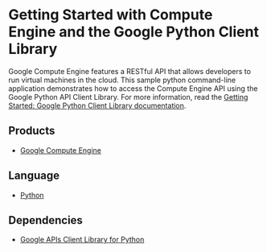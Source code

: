 # Getting Started with Compute Engine and the Google Python Client Library

Google Compute Engine features a RESTful API that allows developers to run virtual machines in the cloud. This sample python command-line application demonstrates how to access the Compute Engine API using the Google Python API Client Library. For more information, read the [Getting Started: Google Python Client Library documentation][1].

## Products
- [Google Compute Engine][2]

## Language
- [Python][3]

## Dependencies
- [Google APIs Client Library for Python][4]

[1]: https://developers.google.com/compute/docs/api/python_guide
[2]: https://developers.google.com/compute
[3]: https://python.org
[4]: http://code.google.com/p/google-api-python-client/

